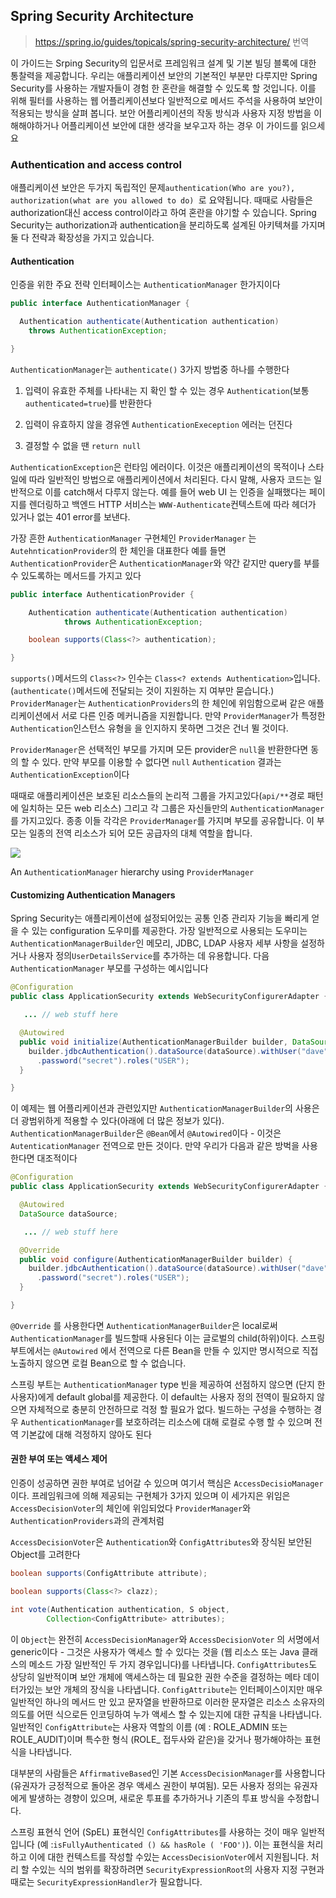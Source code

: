 ## Spring Security Architecture 

> https://spring.io/guides/topicals/spring-security-architecture/ 번역

이 가이드는 Srping Security의 입문서로 프레임워크 설계 및 기본 빌딩 블록에 대한 통찰력을 제공합니다. 우리는 애플리케이션 보안의 기본적인 부분만 다루지만 Spring Security를 사용하는 개발자들이 경험 한 혼란을 해결할 수 있도록 할 것입니다. 이를 위해 필터를 사용하는 웹 어플리케이션보다 일반적으로 메서드 주석을 사용하여 보안이 적용되는 방식을 살펴 봅니다. 보안 어플리케이션의 작동 방식과 사용자 지정 방법을 이해해야하거나 어플리케이션 보안에 대한 생각을 보우고자 하는 경우 이 가이드를 읽으세요



### Authentication and access control

애플리케이션 보안은 두가지 독립적인 문제`authentication(Who are you?), authorization(what are you allowed to do) `로 요약됩니다. 때때로 사람들은 authorization대신 access control이라고 하여 혼란을 야기할 수 있습니다. Spring Security는 authorization과 authentication을 분리하도록 설계된 아키텍쳐를 가지며 둘 다 전략과 확장성을 가지고 있습니다. 

#### Authentication

인증을 위한 주요 전략 인터페이스는 `AuthenticationManager` 한가지이다

```java
public interface AuthenticationManager {

  Authentication authenticate(Authentication authentication)
    throws AuthenticationException;

}
```

`AuthenticationManager`는 `authenticate()` 3가지 방법중 하나를 수행한다

1. 입력이 유효한 주체를 나타내는 지 확인 할 수 있는 경우 `Authentication`(보통 `authenticated=true`)를 반환한다

2. 입력이 유효하지 않을 경유엔 `AuthenticationExeception` 에러는 던진다
3. 결정할 수 없을 땐 `return null`

`AuthenticationException`은 런타임 에러이다. 이것은 애플리케이션의 목적이나 스타일에 따라 일반적인 방법으로 애플리케이션에서 처리된다. 다시 말해, 사용자 코드는 일반적으로 이를 catch해서 다루지 않는다. 예를 들어 web UI 는 인증을 실패했다는 페이지를 렌더링하고 백엔드 HTTP 서비스는 `WWW-Authenticate`컨텍스트에 따라 헤더가 있거나 없는 401 error를 보낸다.

가장 흔한 `AuthenticationManager` 구현체인 `ProviderManager` 는 `AutehnticationProvider`의 한 체인을 대표한다 예를 들면 `AuthenticationProvider`은 `AuthenticationManager`와 약간 같지만 query를 부를 수 있도록하는 메서드를 가지고 있다

```java
public interface AuthenticationProvider {

	Authentication authenticate(Authentication authentication)
			throws AuthenticationException;

	boolean supports(Class<?> authentication);

}
```

`supports()`메서드의 `Class<?>` 인수는 `Class<? extends Authentication>`입니다.(`authenticate()`메서드에 전달되는 것이 지원하는 지 여부만 묻습니다.) `ProviderManager`는 `AuthenticationProviders`의 한 체인에 위임함으로써 같은 애플리케이션에서 서로 다른 인증 메커니즘을 지원합니다.  만약 `ProviderManager`가 특정한 `Authentication`인스턴스 유형을 을 인지하지 못하면 그것은 건너 뛸 것이다.

`ProviderManager`은 선택적인 부모를 가지며 모든 provider은 `null`을 반환한다면 동의 할 수 있다. 만약 부모를 이용할 수 없다면 `null` `Authentication` 결과는 `AuthenticationException`이다

때때로 애플리케이션은 보호된 리소스들의 논리적 그룹을 가지고있다(`api/**`경로 패턴에 일치하는 모든 web 리소스) 그리고 각 그룹은 자신들만의 `AuthenticationManager`를 가지고있다. 종종 이들 각각은 `ProviderManager`를 가지며 부모를 공유합니다. 이 부모는 일종의 전역 리소스가 되어 모든 공급자의 대체 역할을 합니다.

![](https://github.com/spring-guides/top-spring-security-architecture/raw/master/images/authentication.png)

An `AuthenticationManager` hierarchy using `ProviderManager`



#### Customizing Authentication Managers

Spring Security는 애플리케이션에 설정되어있는 공통 인증 관리자 기능을 빠리게 얻을 수 있는 configuration 도우미를 제공한다. 가장 일반적으로 사용되는 도우미는 `AuthenticationManagerBuilder`인 메모리, JDBC, LDAP 사용자 세부 사항을 설정하거나 사용자 정의`UserDetailsService`를 추가하는 데 유용합니다. 다음 `AuthenticationManager` 부모를 구성하는 예시입니다

```java
@Configuration
public class ApplicationSecurity extends WebSecurityConfigurerAdapter {

   ... // web stuff here

  @Autowired
  public void initialize(AuthenticationManagerBuilder builder, DataSource dataSource) {
    builder.jdbcAuthentication().dataSource(dataSource).withUser("dave")
      .password("secret").roles("USER");
  }

}
```

이 예제는 웹 어플리케이션과 관련있지만 `AuthenticationManagerBuilder`의 사용은 더 광범위하게 적용할 수 있다(아래에 더 많은 정보가 있다). `AuthenticationManagerBuilder`은 `@Bean`에서 `@Autowired`이다 - 이것은 `AutenticationManager` 전역으로 만든 것이다. 만약 우리가 다음과 같은 방벅을 사용한다면 대조적이다

```java
@Configuration
public class ApplicationSecurity extends WebSecurityConfigurerAdapter {

  @Autowired
  DataSource dataSource;

   ... // web stuff here

  @Override
  public void configure(AuthenticationManagerBuilder builder) {
    builder.jdbcAuthentication().dataSource(dataSource).withUser("dave")
      .password("secret").roles("USER");
  }

}
```

`@Override` 를 사용한다면 `AuthenticationManagerBuilder`은 local로써 `AuthenticationManager`를 빌드할때 사용된다 이는 글로벌의 child(하위)이다. 스프링 부트에서는 `@Autowired` 에서 전역으로 다른 Bean을 만들 수 있지만 명시적으로 직접 노출하지 않으면 로컬 Bean으로 할 수 없습니다.

스프링 부트는 `AuthenticationManager` type 빈을 제공하여 선점하지 않으면 (단지 한 사용자)에게 default global를 제공한다. 이 default는 사용자 정의 전역이 필요하지 않으면 자체적으로 충분히 안전하므로 걱정 할 필요가 없다. 빌드하는 구성을 수행하는 경우 `AuthenticationManager`를 보호하려는 리소스에 대해 로컬로 수행 할 수 있으며 전역 기본값에 대해 걱정하지 않아도 된다

#### 권한 부여 또는 액세스 제어

인증이 성공하면 권한 부여로 넘어갈 수 있으며 여기서 핵심은 `AccessDecisioManager`이다. 프레임워크에 의해 제공되는 구현체가 3가지 있으며 이 세가지은 위임은 `AccessDecisionVoter`의 체인에 위임되었다 `ProviderManager`와 `AuthenticationProviders`과의 관계처럼 

`AccessDecisionVoter`은 `Authentication`와 `ConfigAttributes`와 장식된 보안된 Object를 고려한다

```java
boolean supports(ConfigAttribute attribute);

boolean supports(Class<?> clazz);

int vote(Authentication authentication, S object,
        Collection<ConfigAttribute> attributes);
```

이 `Object`는 완전히 `AccessDecisionManager`와 `AccessDecisionVoter` 의 서명에서 generic이다 - 그것은 사용자가 액세스 할 수 있다는 것을 (웹 리소스 또는 Java 클래스의 메소드 가장 일반적인 두 가지 경우입니다)를 나타냅니다. `ConfigAttributes`도 상당히 일반적이며 보안 개체에 액세스하는 데 필요한 권한 수준을 결정하는 메타 데이터가있는 보안 개체의 장식을 나타냅니다. `ConfigAttribute`는 인터페이스이지만 매우 일반적인 하나의 메서드 만 있고 문자열을 반환하므로 이러한 문자열은 리소스 소유자의 의도를 어떤 식으로든 인코딩하여 누가 액세스 할 수 있는지에 대한 규칙을 나타냅니다. 일반적인 `ConfigAttribute`는 사용자 역할의 이름 (예 : ROLE_ADMIN 또는 ROLE_AUDIT)이며 특수한 형식 (ROLE_ 접두사와 같은)을 갖거나 평가해야하는 표현식을 나타냅니다.

대부분의 사람들은 `AffirmativeBased`인 기본 `AccessDecisionManager`를 사용합니다 (유권자가 긍정적으로 돌아온 경우 액세스 권한이 부여됨). 모든 사용자 정의는 유권자에게 발생하는 경향이 있으며, 새로운 투표를 추가하거나 기존의 투표 방식을 수정합니다.

스프링 표현식 언어 (SpEL) 표현식인 `ConfigAttributes`를 사용하는 것이 매우 일반적입니다 (예 :`isFullyAuthenticated () && hasRole ( 'FOO')`). 이는 표현식을 처리하고 이에 대한 컨텍스트를 작성할 수있는 `AccessDecisionVoter`에서 지원됩니다. 처리 할 수있는 식의 범위를 확장하려면 `SecurityExpressionRoot`의 사용자 지정 구현과 때로는 `SecurityExpressionHandler`가 필요합니다.

